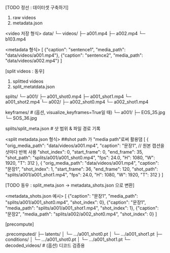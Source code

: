 [TODO 정선 : 데이터셋 구축하기]
1. raw videos 
2. metadata.json

<video 저장 형식>
data/
└─ videos/
   ├─ a001.mp4
   ├─ a002.mp4
   └─ b103.mp4

<metadata 형식>
[
  {"caption": "sentence1", "media_path": "data/videos/a001.mp4"},
  {"caption": "sentence2", "media_path": "data/videos/a002.mp4"}
]



[split videos : 동우]
1. splitted videos
2. split_metatdata.json



splits/
└─ a001/
   ├─ a001_shot0.mp4
   ├─ a001_shot1.mp4
   └─ a001_shot2.mp4
└─ a002/
   ├─ a002_shot0.mp4
   └─ a002_shot1.mp4

keyframes/              # (옵션, visualize_keyframes=True일 때)
└─ a001/
   ├─ EOS_35.jpg
   └─ SOS_36.jpg

splits/split_meta.json  # 샷 범위 & 파일 경로 기록



<split metadata.json 형식> ##shot path 가 "media path"로써 활용댐
[
  {
    "orig_media_path": "data/videos/a001.mp4",
    "caption": "문장1",                 // 원본 캡션을 샷마다 반복 사용
    "shot_index": 0,
    "start_frame": 0,
    "end_frame": 35,
    "shot_path": "splits/a001/a001_shot0.mp4",
    "fps": 24.0,
    "H": 1080,
    "W": 1920,
    "T": 312
  },
  {
    "orig_media_path": "data/videos/a001.mp4",
    "caption": "문장1",
    "shot_index": 1,
    "start_frame": 36,
    "end_frame": 120,
    "shot_path": "splits/a001/a001_shot1.mp4",
    "fps": 24.0,
    "H": 1080,
    "W": 1920,
    "T": 312
  }
]



[TODO 동우 : split_meta.json -> metadata_shots.json 으로 변환]

<metadata_shots.json 예시>
[
  {"caption": "문장1", "media_path": "splits/a001/a001_shot0.mp4", "shot_index": 0},
  {"caption": "문장1", "media_path": "splits/a001/a001_shot1.mp4", "shot_index": 1},
  {"caption": "문장2", "media_path": "splits/a002/a002_shot0.mp4", "shot_index": 0}
]







[precompute]

.precomputed/
├─ latents/
│  └─ .../a001_shot0.pt
│  └─ .../a001_shot1.pt
├─ conditions/
│  └─ .../a001_shot0.pt
│  └─ .../a001_shot1.pt
└─ decoded_videos/            # (옵션) 디코드 검증용

